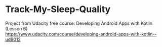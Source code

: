 # Track-My-Sleep-Quality
Project from Udacity free course: Developing Android Apps with Kotlin (Lesson 6)  
https://www.udacity.com/course/developing-android-apps-with-kotlin--ud9012